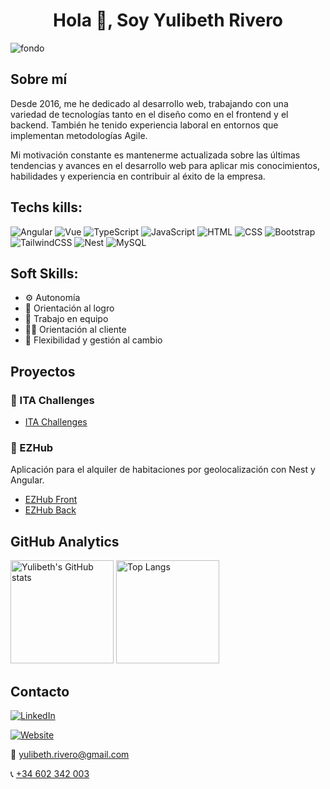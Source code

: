<div align="center">

# Hola 👋, Soy Yulibeth Rivero

</div>


![fondo](https://github.com/Yul1b3th/Yul1b3th/assets/113106963/fab0bf03-4e51-488c-a38a-a029515cdd6a)


## Sobre mí

Desde 2016, me he dedicado al desarrollo web, trabajando con una variedad de tecnologías tanto en el diseño como en el frontend y el backend. También he tenido experiencia laboral en entornos que implementan metodologías Agile.

Mi motivación constante es mantenerme actualizada sobre las últimas tendencias y avances en el desarrollo web para aplicar mis conocimientos, habilidades y experiencia en contribuir al éxito de la empresa.

## Techs kills:

![Angular](https://img.shields.io/badge/Angular-red?style=flat&color=EC0347)
![Vue](https://img.shields.io/badge/Vue-red?style=flat&color=3FB27F)
![TypeScript](https://img.shields.io/badge/TypeScript-red?style=flat&color=2F74C0)
![JavaScript](https://img.shields.io/badge/JavaScript-red?style=flat&color=EFD81D)
![HTML](https://img.shields.io/badge/HTML-red?style=flat&color=DD4B25)
![CSS](https://img.shields.io/badge/CSS-red?style=flat&color=254BDD)
![Bootstrap](https://img.shields.io/badge/Bootstrap-red?style=flat&color=6A10ED)
![TailwindCSS](https://img.shields.io/badge/TailwindCSS-red?style=flat&color=36B7F0)
![Nest](https://img.shields.io/badge/Nest-red?style=flat&color=E32747)
![MySQL](https://img.shields.io/badge/MySQL-red?style=flat&color=005E86)

## Soft Skills:

- ⚙️ Autonomía
- 🎯 Orientación al logro
- 👥 Trabajo en equipo
- 👩‍💼 Orientación al cliente
- 🔄 Flexibilidad y gestión al cambio

## Proyectos

### 🔭 ITA Challenges

- [ITA Challenges](https://github.com/IT-Academy-BCN/ita-challenges-frontend)

### 🔭 EZHub

Aplicación para el alquiler de habitaciones por geolocalización con Nest y Angular.

- [EZHub Front](https://github.com/Yul1b3th/ezhub-frontend)
- [EZHub Back](https://github.com/Yul1b3th/ezhub-backend)

## GitHub Analytics

<!-- ![Yulibeth's GitHub stats](https://github-readme-stats.vercel.app/api?username=yul1b3th&show_icons=true&theme=tokyonight)

![Top Langs](https://github-readme-stats.vercel.app/api/top-langs/?username=yul1b3th&layout=compact&theme=tokyonight) -->

<div>
  <img src="https://github-readme-stats.vercel.app/api?username=yul1b3th&show_icons=true&theme=tokyonight" alt="Yulibeth's GitHub stats" height="165">
  <img src="https://github-readme-stats.vercel.app/api/top-langs/?username=yul1b3th&layout=compact&theme=tokyonight" alt="Top Langs" height="165">
</div>

## Contacto

[![LinkedIn](https://img.shields.io/badge/LinkedIn-blue?style=flat&logo=linkedin&color=0077B5)](https://www.linkedin.com/in/yulibeth-rivero/)

[![Website](https://img.shields.io/badge/🔗Website-blue?style=flat&color=fff4df)](https://yul1b3th.github.io/)

📧 [yulibeth.rivero@gmail.com](mailto:yulibeth.rivero@gmail.com)

📞 [+34 602 342 003](tel:+34602342003)

<!--
**Yul1b3th/Yul1b3th** is a ✨ _special_ ✨ repository because its `README.md` (this file) appears on your GitHub profile.

Here are some ideas to get you started:

- 🔭 I’m currently working on ...
- 🌱 I’m currently learning ...
- 👯 I’m looking to collaborate on ...
- 🤔 I’m looking for help with ...
- 💬 Ask me about ...
- 📫 How to reach me: ...
- 😄 Pronouns: ...
- ⚡ Fun fact: ...
-->
